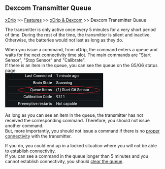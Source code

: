 ## Dexcom Transmitter Queue  
[xDrip](../README.md) >> [Features](./Features_page.md) >> [xDrip & Dexcom](./Dexcom_page.md) >> Dexcom Transmitter Queue  
  
The transmitter is only active once every 5 minutes for a very short period of time.  During the rest of the time, the transmitter is silent and inactive.  Otherwise, the batteries would not last as long as they do.  
  
When you issue a command, from xDrip, the command enters a queue and waits for the next connectivity time slot.  The main commands are "Start Sensor", "Stop Sensor" and "Calibrate".  
If there is an item in the queue, you can see the queue on the G5/G6 status page.  
![](./images/tx-queue.png)  
  
As long as you can see an item in the queue, the transmitter has not received the corresponding command.  Therefore, you should not issue another command.  
But, more importantly, you should not issue a command if there is no [proper connectivity](./Proper-connectivity) with the transmitter.  
  
If you do, you could end up in a locked situation where you will not be able to establish connectivity.  
If you can see a command in the queue longer than 5 minutes and you cannot establish connectivity, you should [clear the queue](./Clear-queue.md).  
  
  
